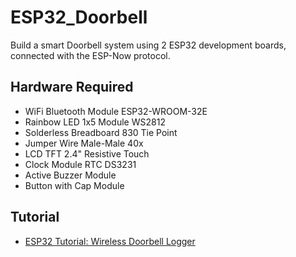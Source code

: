# ESP32_Doorbell
Build a smart Doorbell system using 2 ESP32 development boards, connected with the ESP-Now protocol.

## Hardware Required
- WiFi Bluetooth Module ESP32-WROOM-32E
- Rainbow LED 1x5 Module WS2812
- Solderless Breadboard 830 Tie Point
- Jumper Wire Male-Male 40x
- LCD TFT 2.4" Resistive Touch
- Clock Module RTC DS3231
- Active Buzzer Module
- Button with Cap Module

## Tutorial
- [ESP32 Tutorial: Wireless Doorbell Logger](https://www.kuriosity.sg/blog/tutorials/esp32-tutorial-wireless-doorbell-logger)
